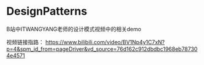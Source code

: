 # DesignPatterns
B站中ITWANGYANG老师的设计模式视频中的相关demo

视频链接指路：
https://www.bilibili.com/video/BV1Np4y1C7xN?p=4&spm_id_from=pageDriver&vd_source=76d162c912dbdbc1968eb787304e4571
